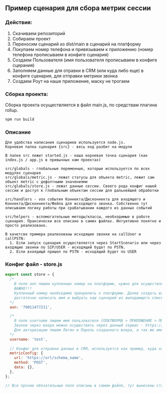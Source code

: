 ## Пример сценария для сбора метрик сессии

### Действия:
1. Скачиваем репозиторий
2. Собираем проект
3. Переносим сценарий из dist/main в сценарий на платформу
4. Покупаем номер телефона и привязываем к приложению (номер телефона прописываем в конфиге сценария)
5. Создаем Пользователя (имя пользователя прописываем в конфиге сцерания)
6. Заполняем данные для отравки в CRM (или куда либо еще) в конфиге сценария, для отправки метрики звонка
7. Создаем Роут на наше приложение, маску не трогаем

### Сборка проекта:
Сборка проекта осуществляется в файл main.js, по средствам плагина rollup.
```sh
npm run build
```

### Описание
```
Для удобства написания сценариев используется node.js.
Корневая папка сценария {src} - весь код разбит на модули

В папке src лежит started.js - наша корневая точка сценария (как index.js / app.js в привычных нам проектах)

src/globals - глобальные переменные, которые используется по всех модулях сценария
src/globals/metric.js - лежат статусы для объекта metric, лежит сам объект metric с дефолтными значениями
src/globals/store.js - лежат данные сессии. Своего рода конфиг нашей сессии и доступ к глобальным объектам сессии для дальнейшей обработки

src/handlers - vox события Коннекта/Дисконнекта для входящего и Коннекта/Дисконнекта/Фейла для исходящего звонка. Собственно тут описываем логику работы при срабатывании каждого из данных событий

src/helpers - вспомогательные методы/классы, необходимые в работе сценария. Праксически все описано в самих файлах. Интуитивно понятно и просто реализовано.

В качетсве примера реализованы исходящие звонки на callUser и callPSTN:
  1. Если запуск сценария осуществляется через StartScenario или через входящие звонки по SIP/USER - исходящий будет по PSTN. 
  2. Если вхоядищй пришел по PSTN - исходящий будет по USER
```

### Конфиг файл - store.js
```js
export const store = {
  /*
    В поле aon пишем купленных номер на платформе, нужно для осуществления звонков по ПСТН. 
    ВАЖНО!!! 
    Купленный номер необходимо прикрепить к платформе. Далее создать во вкладке Роутинга Роут на сценарий, 
    достаточно написать имя и выбрать наш сценарий из выпадающего списка. Маску трогать не нужно!
  */
  aon: '79011477211',

  /*
    В поле username пишем имя пользователя (ПЛАТФОРМА > ПРИЛОЖЕНИЕ > ПОЛЬЗОВАТЕЛИ). 
    Звонки через юзера можно осуществить через данный сервис - https://phone.voximplant.com/. 
    Для авторизации пишем Логин и Пароль созданного юзера, а так же имя приложения и аккаунта, на котором создан Юзер и лжит сценарий
  */
  username: 'test',
  
  // Конфиг для отправки данных в CRM, используется как пример, куда хотим отправить, какой метод. Данные не заполняем в конфиге!!!
  metricConfig: {
    url: 'https://url/schema_name',
    method: 'POST',
    data: {},
  },
};

// Все прочие обязательные поля описаны в самом файле, тут вынесены статические данные, которые неоюходимо заполнить руками, их описание!
```
